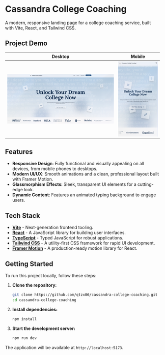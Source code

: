 # Cassandra College Coaching

A modern, responsive landing page for a college coaching service, built with Vite, React, and Tailwind CSS.

## Project Demo

| Desktop | Mobile |
| :---: | :---: |
| <img src="src/assets/demo/landing.png" alt="Desktop Demo" width="600"> | <img src="src/assets/demo/mobile.png" alt="Mobile Demo" width="200"> |

## Features

- **Responsive Design**: Fully functional and visually appealing on all devices, from mobile phones to desktops.
- **Modern UI/UX**: Smooth animations and a clean, professional layout built with Framer Motion.
- **Glassmorphism Effects**: Sleek, transparent UI elements for a cutting-edge look.
- **Dynamic Content**: Features an animated typing background to engage users.

## Tech Stack

- [**Vite**](https://vitejs.dev/) - Next-generation frontend tooling.
- [**React**](https://reactjs.org/) - A JavaScript library for building user interfaces.
- [**TypeScript**](https://www.typescriptlang.org/) - Typed JavaScript for robust applications.
- [**Tailwind CSS**](https://tailwindcss.com/) - A utility-first CSS framework for rapid UI development.
- [**Framer Motion**](https://www.framer.com/motion/) - A production-ready motion library for React.

## Getting Started

To run this project locally, follow these steps:

1.  **Clone the repository:**
    ```bash
    git clone https://github.com/qtzx06/cassandra-college-coaching.git
    cd cassandra-college-coaching
    ```

2.  **Install dependencies:**
    ```bash
    npm install
    ```

3.  **Start the development server:**
    ```bash
    npm run dev
    ```

The application will be available at `http://localhost:5173`.